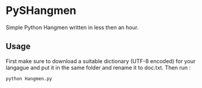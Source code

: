 # PySHangmen
Simple Python Hangmen written in less then an hour.

## Usage
First make sure to download a suitable dictionary (UTF-8 encoded) for your langague and put it in the same folder and rename it to doc.txt. Then run : 
```
python Hangmen.py
```
